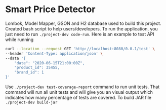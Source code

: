 # Smart Price Detector
Lombok, Model Mapper, GSON and H2 database used to build this project. Created bash script to help users/developers.
To run the application, you just need to run `./project-dev code-run`.
Here is an example to test API while running
```sh
curl --location --request GET 'http://localhost:8080/0.0.1/test' \
--header 'Content-Type: application/json' \
--data '{
    "date": "2020-06-15T21:00:00Z",
    "product_id": 35455,
    "brand_id": 1
}'
```
Use `./project-dev test-coverage-report` command to run unit tests. That command will run all unit tests and will give you an visual output which indicates how many percentage of tests are covered.
To build JAR file `./project-dev build-jar`
